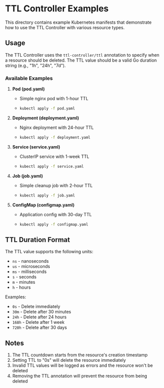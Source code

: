 # TTL Controller Examples

This directory contains example Kubernetes manifests that demonstrate how to use the TTL Controller with various resource types.

## Usage

The TTL Controller uses the `ttl-controller/ttl` annotation to specify when a resource should be deleted. The TTL value should be a valid Go duration string (e.g., "1h", "24h", "7d").

### Available Examples

1. **Pod (pod.yaml)**
   - Simple nginx pod with 1-hour TTL
   - ```bash
     kubectl apply -f pod.yaml
     ```

2. **Deployment (deployment.yaml)**
   - Nginx deployment with 24-hour TTL
   - ```bash
     kubectl apply -f deployment.yaml
     ```

3. **Service (service.yaml)**
   - ClusterIP service with 1-week TTL
   - ```bash
     kubectl apply -f service.yaml
     ```

4. **Job (job.yaml)**
   - Simple cleanup job with 2-hour TTL
   - ```bash
     kubectl apply -f job.yaml
     ```

5. **ConfigMap (configmap.yaml)**
   - Application config with 30-day TTL
   - ```bash
     kubectl apply -f configmap.yaml
     ```

## TTL Duration Format

The TTL value supports the following units:
- `ns` - nanoseconds
- `us` - microseconds
- `ms` - milliseconds
- `s` - seconds
- `m` - minutes
- `h` - hours

Examples:
- `0s` - Delete immediately
- `30m` - Delete after 30 minutes
- `24h` - Delete after 24 hours
- `168h` - Delete after 1 week
- `720h` - Delete after 30 days

## Notes

1. The TTL countdown starts from the resource's creation timestamp
2. Setting TTL to "0s" will delete the resource immediately
3. Invalid TTL values will be logged as errors and the resource won't be deleted
4. Removing the TTL annotation will prevent the resource from being deleted
